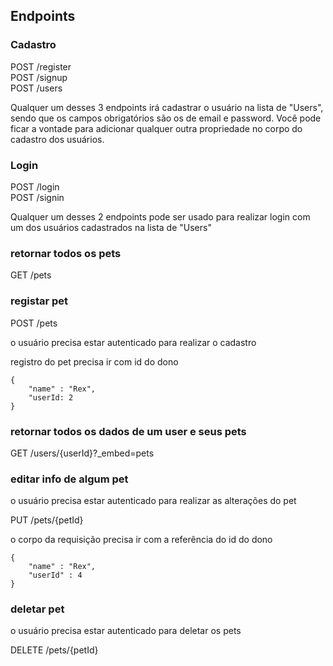 ## Endpoints


### Cadastro

POST /register <br/>
POST /signup <br/>
POST /users

Qualquer um desses 3 endpoints irá cadastrar o usuário na lista de "Users", sendo que os campos obrigatórios são os de email e password.
Você pode ficar a vontade para adicionar qualquer outra propriedade no corpo do cadastro dos usuários.


### Login

POST /login <br/>
POST /signin

Qualquer um desses 2 endpoints pode ser usado para realizar login com um dos usuários cadastrados na lista de "Users"

### retornar todos os pets 

GET /pets

### registar pet

POST /pets

o usuário precisa estar autenticado para realizar o cadastro

registro do pet precisa ir com id do dono

``` 
{
	"name" : "Rex",
	"userId: 2
}
```

### retornar todos os dados de um user e seus pets

GET /users/{userId}?_embed=pets

### editar info de algum pet

o usuário precisa estar autenticado para realizar as alterações do pet

PUT /pets/{petId}

o corpo da requisição precisa ir com a referência do id do dono

```
{
	"name" : "Rex",
	"userId" : 4
}
```
### deletar pet 

o usuário precisa estar autenticado para deletar os pets

DELETE /pets/{petId}


